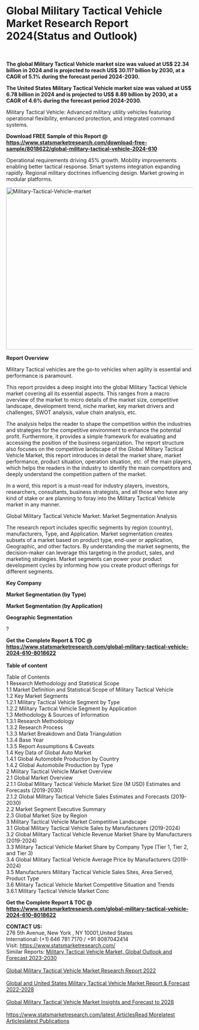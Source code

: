 <h1>Global Military Tactical Vehicle Market Research Report 2024(Status and Outlook)</h1><br/><p><strong>The global Military Tactical Vehicle market size was valued at US$ 22.34 billion in 2024 and is projected to reach US$ 30.11? billion by 2030, at a <strong>CAGR</strong> of 5.1% during the forecast period 2024-2030.</strong></p><p><strong>The United States Military Tactical Vehicle market size was valued at US$ 6.78 billion in 2024 and is projected to US$ 8.89 billion by 2030, at a <strong>CAGR</strong> of 4.6% during the forecast period 2024-2030.</strong></p><p>Military Tactical Vehicle: Advanced military utility vehicles featuring operational flexibility, enhanced protection, and integrated command systems.</p><p><strong>Download FREE Sample of this Report @ <a href="https://www.statsmarketresearch.com/download-free-sample/8018622/global-military-tactical-vehicle-2024-610">https://www.statsmarketresearch.com/download-free-sample/8018622/global-military-tactical-vehicle-2024-610</a></strong></p><p>Operational requirements driving 45% growth. Mobility improvements enabling better tactical response. Smart systems integration expanding rapidly. Regional military doctrines influencing design. Market growing in modular platforms.</p><p><img alt="Military-Tactical-Vehicle-market" src="https://www.grandresearchstore.com/assets/report-images/Military_Tactical_Vehicle_market.png" style="width: 730px; height: 438px;"></p><p><strong>Report Overview</strong></p><p>Military Tactical vehicles are the go-to vehicles when agility is essential and performance is paramount.</p><p>This report provides a deep insight into the global Military Tactical Vehicle market covering all its essential aspects. This ranges from a macro overview of the market to micro details of the market size, competitive landscape, development trend, niche market, key market drivers and challenges, SWOT analysis, value chain analysis, etc.</p><p>The analysis helps the reader to shape the competition within the industries and strategies for the competitive environment to enhance the potential profit. Furthermore, it provides a simple framework for evaluating and accessing the position of the business organization. The report structure also focuses on the competitive landscape of the Global Military Tactical Vehicle Market, this report introduces in detail the market share, market performance, product situation, operation situation, etc. of the main players, which helps the readers in the industry to identify the main competitors and deeply understand the competition pattern of the market.</p><p>In a word, this report is a must-read for industry players, investors, researchers, consultants, business strategists, and all those who have any kind of stake or are planning to foray into the Military Tactical Vehicle market in any manner.</p><p>Global Military Tactical Vehicle Market: Market Segmentation Analysis</p><p>The research report includes specific segments by region (country), manufacturers, Type, and Application. Market segmentation creates subsets of a market based on product type, end-user or application, Geographic, and other factors. By understanding the market segments, the decision-maker can leverage this targeting in the product, sales, and marketing strategies. Market segments can power your product development cycles by informing how you create product offerings for different segments.</p><p><strong>Key Company</strong></p><p><strong>Market Segmentation (by Type)</strong></p><p><strong>Market Segmentation (<strong>by Application</strong>)</strong></p><p><strong>Geographic Segmentation</strong></p><p>? </p><div><b>Get the Complete Report & TOC @ <a href="https://www.statsmarketresearch.com/global-military-tactical-vehicle-2024-610-8018622">https://www.statsmarketresearch.com/global-military-tactical-vehicle-2024-610-8018622</a></b></div><br><b>Table of content</b><p>Table of Contents<br /> 1 Research Methodology and Statistical Scope<br /> 1.1 Market Definition and Statistical Scope of Military Tactical Vehicle<br /> 1.2 Key Market Segments<br /> 1.2.1 Military Tactical Vehicle Segment by Type<br /> 1.2.2 Military Tactical Vehicle Segment by Application<br /> 1.3 Methodology & Sources of Information<br /> 1.3.1 Research Methodology<br /> 1.3.2 Research Process<br /> 1.3.3 Market Breakdown and Data Triangulation<br /> 1.3.4 Base Year<br /> 1.3.5 Report Assumptions & Caveats<br /> 1.4 Key Data of Global Auto Market<br /> 1.4.1 Global Automobile Production by Country<br /> 1.4.2 Global Automobile Production by Type<br /> 2 Military Tactical Vehicle Market Overview<br /> 2.1 Global Market Overview<br /> 2.1.1 Global Military Tactical Vehicle Market Size (M USD) Estimates and Forecasts (2019-2030)<br /> 2.1.2 Global Military Tactical Vehicle Sales Estimates and Forecasts (2019-2030)<br /> 2.2 Market Segment Executive Summary<br /> 2.3 Global Market Size by Region<br /> 3 Military Tactical Vehicle Market Competitive Landscape<br /> 3.1 Global Military Tactical Vehicle Sales by Manufacturers (2019-2024)<br /> 3.2 Global Military Tactical Vehicle Revenue Market Share by Manufacturers (2019-2024)<br /> 3.3 Military Tactical Vehicle Market Share by Company Type (Tier 1, Tier 2, and Tier 3)<br /> 3.4 Global Military Tactical Vehicle Average Price by Manufacturers (2019-2024)<br /> 3.5 Manufacturers Military Tactical Vehicle Sales Sites, Area Served, Product Type<br /> 3.6 Military Tactical Vehicle Market Competitive Situation and Trends<br /> 3.6.1 Military Tactical Vehicle Market Conc<br><div><b>Get the Complete Report & TOC @ <a href="https://www.statsmarketresearch.com/global-military-tactical-vehicle-2024-610-8018622">https://www.statsmarketresearch.com/global-military-tactical-vehicle-2024-610-8018622</a></b></div></p> <b>CONTACT US:</b><br>276 5th Avenue, New York , NY 10001,United States<br>International: (+1) 646 781 7170 / +91 8087042414<br>Visit: <a href="https://www.statsmarketresearch.com/">https://www.statsmarketresearch.com/</a><br>Similar Reports: <a href="https://www.statsmarketresearch.com/global-military-tactical-vehicle-2024-610-8018622">Military Tactical Vehicle Market, Global Outlook and Forecast 2023-2030</a><br/><br/><a href="https://www.statsmarketresearch.com/global-military-tactical-vehicle-2024-610-8018622">Global Military Tactical Vehicle Market Research Report 2022</a><br/><br/><a href="https://www.statsmarketresearch.com/global-military-tactical-vehicle-2024-610-8018622">Global and United States Military Tactical Vehicle Market Report & Forecast 2022-2028</a><br/><br/><a href="https://www.statsmarketresearch.com/global-military-tactical-vehicle-2024-610-8018622">Global Military Tactical Vehicle Market Insights and Forecast to 2028</a><br/><br/><a href="https://gyeongbokgung.com">https://www.statsmarketresearch.com/</a><a href="https://hallyeomaritime.com">latest Articles</a><a href="https://jingwansa.com">Read More</a><a href=https://nguoiviet.jp/">latest Articles</a><a href="https://www.intelmarketresearch.com/">latest Publications</a>